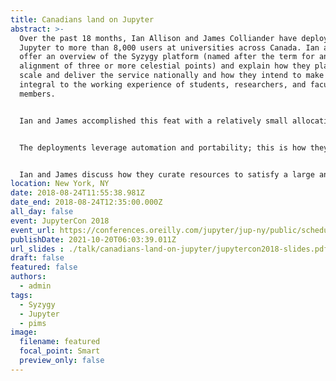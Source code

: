 ```yaml
---
title: Canadians land on Jupyter
abstract: >-
  Over the past 18 months, Ian Allison and James Colliander have deployed
  Jupyter to more than 8,000 users at universities across Canada. Ian and James
  offer an overview of the Syzygy platform (named after the term for an
  alignment of three or more celestial points) and explain how they plan to
  scale and deliver the service nationally and how they intend to make Jupyter
  integral to the working experience of students, researchers, and faculty
  members.


  Ian and James accomplished this feat with a relatively small allocation on the OpenStack installations of their partners and with a tiny core support team. The goal was to bring this transformative technology into the postsecondary mainstream, right now, where it can effect positive transformation in the way we teach and learn. The goal of the platform is to make the Jupyter resource available to as many people as possible while eliminating the barriers encountered along the way. The vision is institutional but with an international alignment on how to better help students learn and teachers teach.


  The deployments leverage automation and portability; this is how they succeed with minimal resources. But succeeding with a minimal support infrastructure also required the development of tools and support mechanisms. This toolset has been built around Terraform, Ansible, and Docker, which allowed Ian and James to go from a cloud provider allocation to a working hub in just a couple of steps, in under an hour. This strategy, together with their determination to make access as simple as possible (e.g., by leveraging existing institutional credentials), has been extraordinarily successful and has been met with a large and growing appetite for Jupyter by everyone in the community. These successes are now driving the development of a K–12 platform using a similar approach and vision.


  Ian and James discuss how they curate resources to satisfy a large and diverse user base, outline some of the obstacles encountered and the tools created to overcome them, and share testimony from several Syzygy users and lessons learned working with large user groups, such as providing convenient authentication via shibboleth and partitioning resources for large user groups via Docker. They conclude by detailing plans for using Kubernetes and similar tools to expand the reach of a platform that has already allowed over 8,000 Canadians to land on Jupyter.
location: New York, NY
date: 2018-08-24T11:55:38.981Z
date_end: 2018-08-24T12:35:00.000Z
all_day: false
event: JupyterCon 2018
event_url: https://conferences.oreilly.com/jupyter/jup-ny/public/schedule/detail/68396.html
publishDate: 2021-10-20T06:03:39.011Z
url_slides : ./talk/canadians-land-on-jupyter/jupytercon2018-slides.pdf
draft: false
featured: false
authors:
  - admin
tags:
  - Syzygy
  - Jupyter
  - pims
image:
  filename: featured
  focal_point: Smart
  preview_only: false
---
```

